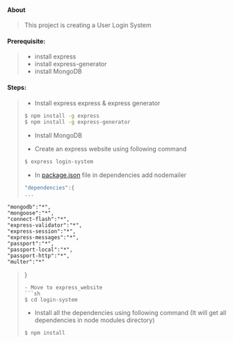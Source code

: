 #### About

>
>	This project is creating a User Login System
>

#### Prerequisite:

>
>- install express
>- install express-generator
>- install MongoDB

#### Steps:

>
>- Install express express &amp; express generator
>```sh
>$ npm install -g express
>$ npm install -g express-generator
>```
>- Install MongoDB
>
>- Create an express website using following command
>
>```sh
>$ express login-system
>```
>
>- In [package.json](login-system/package.json) file in dependencies add nodemailer
>```sh
> "dependencies":{
> ...
    "mongodb":"*",
    "mongoose":"*",
    "connect-flash":"*",
    "express-validator":"*",
    "express-session":"*",
    "express-messages":"*",
    "passport":"*",
    "passport-local":"*",
    "passport-http":"*",
    "multer":"*"
> }
>```
>- Move to express_website
>```sh
>$ cd login-system
>```
>- Install all the dependencies using following command (It will get all dependencies in node modules directory)
>```sh
>$ npm install
>```
